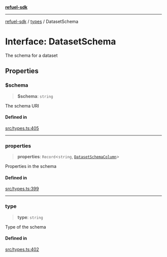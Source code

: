 [**refuel-sdk**](../../README.md)

***

[refuel-sdk](../../modules.md) / [types](../README.md) / DatasetSchema

# Interface: DatasetSchema

The schema for a dataset

## Properties

### $schema

> **$schema**: `string`

The schema URI

#### Defined in

[src/types.ts:405](https://github.com/refuel-ai/refuel-sdk/blob/4c2ff8dd3473ca3a77a7beb7cac6d4e017c1d0e0/src/types.ts#L405)

***

### properties

> **properties**: `Record`\<`string`, [`DatasetSchemaColumn`](DatasetSchemaColumn.md)\>

Properties in the schema

#### Defined in

[src/types.ts:399](https://github.com/refuel-ai/refuel-sdk/blob/4c2ff8dd3473ca3a77a7beb7cac6d4e017c1d0e0/src/types.ts#L399)

***

### type

> **type**: `string`

Type of the schema

#### Defined in

[src/types.ts:402](https://github.com/refuel-ai/refuel-sdk/blob/4c2ff8dd3473ca3a77a7beb7cac6d4e017c1d0e0/src/types.ts#L402)
